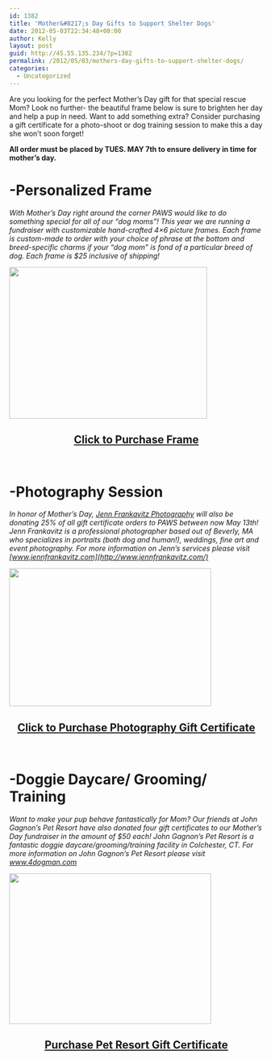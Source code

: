 ```yaml
---
id: 1382
title: 'Mother&#8217;s Day Gifts to Support Shelter Dogs'
date: 2012-05-03T22:34:48+00:00
author: Kelly
layout: post
guid: http://45.55.135.234/?p=1382
permalink: /2012/05/03/mothers-day-gifts-to-support-shelter-dogs/
categories:
  - Uncategorized
---
```

Are you looking for the perfect Mother&#8217;s Day gift for that special rescue Mom? Look no further- the beautiful frame below is sure to brighten her day and help a pup in need. Want to add something extra? Consider purchasing a gift certificate for a photo-shoot or dog training session to make this a day she won&#8217;t soon forget!

**All order must be placed by TUES. MAY 7th to ensure delivery in time for mother&#8217;s day.**

# -Personalized Frame

_With Mother&#8217;s Day right around the corner PAWS would like to do something special for all of our &#8220;dog moms&#8221;! This year we are running a fundraiser with customizable hand-crafted 4&#215;6 picture frames. Each frame is custom-made to order with your choice of phrase at the bottom and breed-specific charms if your &#8220;dog mom&#8221; is fond of a particular breed of dog. Each frame is $25 inclusive of shipping!_

<img class="aligncenter size-medium wp-image-1384" title="Frame" src="https://pawsnewengland.com/wp-content/uploads/2012/05/Frame1-392x300.jpg" alt="" width="392" height="300" />

<h2 style="text-align: center;">
  <a href="https://pawsnewengland.com/purchase-frame/">Click to Purchase Frame</a>
</h2>

&nbsp;

# -Photography Session

_In honor of Mother&#8217;s Day, [Jenn Frankavitz Photography](www.jennfrankavitz.com) will also be donating 25% of all gift certificate orders to PAWS between now May 13th! Jenn Frankavitz is a professional photographer based out of Beverly, MA who specializes in portraits (both dog and human!), weddings, fine art and event photography. For more information on Jenn&#8217;s services please visit [www.jennfrankavitz.com](http://www.jennfrankavitz.com/)_

<img class="aligncenter size-medium wp-image-1385" title="IMG_5004web" src="https://pawsnewengland.com/wp-content/uploads/2012/05/IMG_5004web-400x273.jpg" alt="" width="400" height="273" />

<h2 style="text-align: center;">
  <a href="https://pawsnewengland.com/purchase-photography-session/"><span style="text-decoration: underline;">Click to Purchase Photography Gift Certificate</span></a>
</h2>

&nbsp;

# -Doggie Daycare/ Grooming/ Training

_Want to make your pup behave fantastically for Mom? Our friends at John Gagnon&#8217;s Pet Resort have also donated four gift certificates to our Mother&#8217;s Day fundraiser in the amount of $50 each! John Gagnon&#8217;s Pet Resort is a fantastic doggie daycare/grooming/training facility in Colchester, CT. For more information on John Gagnon&#8217;s Pet Resort please visit www.4dogman.com_

<img class="aligncenter size-medium wp-image-1386" title="423471_10151345674160387_243146755386_23201316_651975642_n" src="https://pawsnewengland.com/wp-content/uploads/2012/05/423471_10151345674160387_243146755386_23201316_651975642_n-400x298.jpg" alt="" width="400" height="298" />

<h2 style="text-align: center;">
  <a href="https://pawsnewengland.com/purchase-dog-training-gift-certificate/"><span style="text-decoration: underline;">Purchase Pet Resort Gift Certificate</span></a>
</h2>